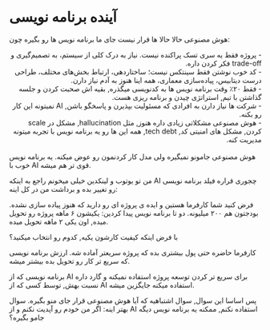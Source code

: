 # آینده برنامه نویسی

هوش مصنوعی حالا حالا ها قرار نیست جای ما برنامه نویس ها رو بگیره چون:
<div dir="rtl">
- پروژه فقط یه سری تسک پراکنده نیست. نیاز به درک کلی از سیستم، به تصمیم‌گیری و trade-off فکر کردن داره.
<br>
- کد خوب نوشتن فقط سینتکس نیست؛ ساختاردهی، ارتباط بخش‌های مختلف، طراحی درست دیتابیس، پیاده‌سازی معماری، همه اینا هنوز به آدم نیاز دارن.
<br>
- فقط ۲۰٪ وقت برنامه نویس ها به کدنویسی میگذره, بقیه اش صحبت کردن و جلسه گذاشتن با تیم, استراتژی چیدن و برنامه ریزی هست.
<br>
- شرکت ها نیاز دارن به افرادی که مسئولیت بپذیرن و پاسخگو باشن, AI نمیتونه این کار رو بکنه.
<br>
- هوش مصنوعی مشکلاتی زیادی داره هنوز, مثل hallucination, مشکل در scale کردن, مشکل های امنیتی کد, tech debt, همه این ها رو یه برنامه نویس با تجربه میتونه مدیریت کنه.
</div>
<br>
 هوش مصنوعی جامونو نمیگیره ولی مدل کار کردنمون رو عوض میکنه.
یه برنامه نویس خوب با AI قوی تر هم میشه.

<br>

من تو یوتوب و لینکدین خیلی میخونم راجع به اینکه AI چجوری قراره فیلد برنامه نویسی رو تغییر بده و برداشت من در کل اینه:

فرض کنید شما کارفرما هستین و ایده ی پروژه ای رو دارید که هنوز پیاده سازی نشده. بودجتون هم ۲۰۰ میلیونه.
دو تا برنامه نویس پیدا کردین: یکیشون ۶ ماهه پروژه رو تحویل میده, اون یکی ۲ ماهه تحویل میده.

با فرض اینکه کیفیت کارشون یکیه, کدوم رو انتخاب میکنید؟

کارفرما حاضره حتی پول بیشتری بده که پروژه سریعتر آماده شه. ارزش برنامه نویسی که سریع تر کار رو تحویل بده بیشتر میشه.

برنامه نویسی که از AI برای سریع تر کردن توسعه پروژه استفاده نمیکنه و گارد داره نسبت بهش, توسط کسی که از AI استفاده میکنه جایگزین میشه.

پس اساسا این سوال, سوال اشتباهیه که آیا هوش مصنوعی قرار جای منو بگیره. 
سوال بهتر اینه: اگر من خودم رو آپدیت نکنم و از AI استفاده نکنم, ممکنه یه برنامه نویس دیگه جامو بگیره؟




